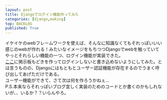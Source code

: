 ```yaml
---
layout: post
title: Djangoでログイン機能作ってみた
categories: [django,making]
top: BACKLOG
published: True
---
```

イケイケのwebフレームワークを使えば、そんなに知識なくてもそれっぽいいい感じのwebが作れる！みたいなイメージをもちつつDjangoでwebを触っていてやっとそれらしい機能の一つ、ログイン機能が実装できた。  
[ここ](http://parupunte.pythonanywhere.com/keiziban/)に掲示板もどきを作ってログインしないと書き込めないようにしてみた。とは言うものの、Djangoにはもともとユーザー認証機能が存在するのでうまく呼び出してあげただけである。  
ユーザー機能ができて、さて次は何を作ろうかねぇ...  
P.S.本来ならそれっぽいブログ宜しく実装のためのコードとか書くのかもしれないが、、いるか？？いらんやろ。
